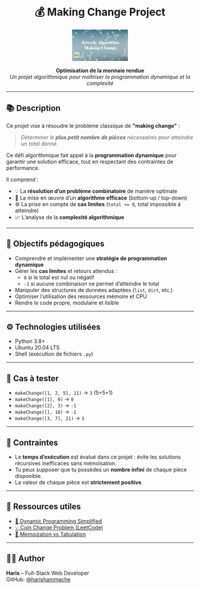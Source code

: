 <h1 align="center">💰 Making Change Project</h1>

<div align="center">
    <img src="img/img.jpg" alt="Coins Icon" width="150">
</div>

<p align="center">
    <strong>Optimisation de la monnaie rendue</strong><br>
    <em>Un projet algorithmique pour maîtriser la programmation dynamique et la complexité</em>
</p>

---

## 📚 Description

Ce projet vise à résoudre le problème classique de **"making change"** :  
> *Déterminer le **plus petit nombre de pièces** nécessaires pour atteindre un total donné.*

Ce défi algorithmique fait appel à la **programmation dynamique** pour garantir une solution efficace, tout en respectant des contraintes de performance.

Il comprend :

- 💡 La **résolution d’un problème combinatoire** de manière optimale
- 🧮 La mise en œuvre d’un **algorithme efficace** (bottom-up / top-down)
- ⚙️ La prise en compte de **cas limites** (`total <= 0`, total impossible à atteindre)
- 📈 L’analyse de la **complexité algorithmique**

---

## 🧠 Objectifs pédagogiques

- Comprendre et implémenter une **stratégie de programmation dynamique**
- Gérer les **cas limites** et retours attendus :
  - `0` si le total est nul ou négatif
  - `-1` si aucune combinaison ne permet d’atteindre le total
- Manipuler des structures de données adaptées (`list`, `dict`, etc.)
- Optimiser l’utilisation des ressources mémoire et CPU
- Rendre le code propre, modulaire et lisible

---

## ⚙️ Technologies utilisées

- Python 3.8+
- Ubuntu 20.04 LTS
- Shell (exécution de fichiers `.py`)

---

## 🔁 Cas à tester

- `makeChange([1, 2, 5], 11)` → `3` (5+5+1)
- `makeChange([1], 0)` → `0`
- `makeChange([2], 3)` → `-1`
- `makeChange([], 10)` → `-1`
- `makeChange([3, 7], 21)` → `3`

---

## 📜 Contraintes

- Le **temps d’exécution** est évalué dans ce projet : évite les solutions récursives inefficaces sans mémoïsation.
- Tu peux supposer que tu possèdes un **nombre infini** de chaque pièce disponible.
- La valeur de chaque pièce est **strictement positive**.

---

## 🧠 Ressources utiles

- [🔢 Dynamic Programming Simplified](https://www.geeksforgeeks.org/dynamic-programming/)
- [💡 Coin Change Problem (LeetCode)](https://leetcode.com/problems/coin-change/)
- [📘 Memoization vs Tabulation](https://www.programiz.com/dsa/memoization)

---

## 👨‍💻 Author

**Haris** – Full-Stack Web Developer  
GitHub: [@harishammache](https://github.com/harishammache)